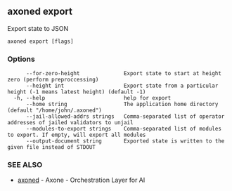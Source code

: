 ## axoned export

Export state to JSON

```
axoned export [flags]
```

### Options

```
      --for-zero-height              Export state to start at height zero (perform preproccessing)
      --height int                   Export state from a particular height (-1 means latest height) (default -1)
  -h, --help                         help for export
      --home string                  The application home directory (default "/home/john/.axoned")
      --jail-allowed-addrs strings   Comma-separated list of operator addresses of jailed validators to unjail
      --modules-to-export strings    Comma-separated list of modules to export. If empty, will export all modules
      --output-document string       Exported state is written to the given file instead of STDOUT
```

### SEE ALSO

* [axoned](axoned.md)	 - Axone - Orchestration Layer for AI
